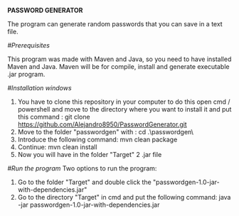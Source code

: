**PASSWORD GENERATOR**

The program can generate random passwords that you can save in a text file.

*#Prerequisites*


This program was made with Maven and Java, so you need to have installed Maven and Java.
Maven will be for compile, install and generate executable .jar program.

*#Installation windows*
1. You have to clone this repository in your computer to do this open cmd / powershell and move to the directory where you want to install it and put this command : git clone https://github.com/Alejandro8950/PasswordGenerator.git
2. Move to the folder "passwordgen" with : cd .\passwordgen\
3. Introduce the following command: mvn clean package
4. Continue: mvn clean install
5. Now you will have in the folder "Target" 2 .jar file

*#Run the program*
Two options to run the program:
1. Go to the folder "Target" and double click the "passwordgen-1.0-jar-with-dependencies.jar"
2. Go to the directory "Target" in cmd and put the following command: java -jar passwordgen-1.0-jar-with-dependencies.jar

